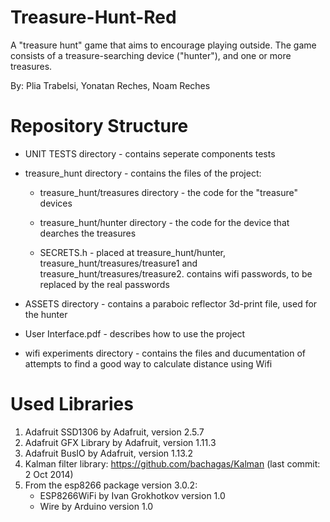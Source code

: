 # Treasure-Hunt-Red

A "treasure hunt" game that aims to encourage playing outside.
The game consists of a treasure-searching device ("hunter"), and one or more treasures.


By: Plia Trabelsi, Yonatan Reches, Noam Reches

# Repository Structure

- UNIT TESTS directory - contains seperate components tests 

- treasure_hunt directory - contains the files of the project: 

  - treasure_hunt/treasures directory - the code for the "treasure" devices
   
  - treasure_hunt/hunter directory - the code for the device that dearches the treasures 
   
   - SECRETS.h - placed at treasure_hunt/hunter, treasure_hunt/treasures/treasure1 and treasure_hunt/treasures/treasure2. 
      contains wifi passwords, to be replaced by the real passwords

- ASSETS directory - contains a paraboic reflector 3d-print file, used for the hunter

- User Interface.pdf - describes how to use the project

- wifi experiments directory - contains the files and ducumentation of attempts to find a good way to calculate distance using Wifi 





# Used Libraries
1. Adafruit SSD1306 by Adafruit, version 2.5.7
2. Adafruit GFX Library by Adafruit, version 1.11.3
3. Adafruit BusIO by Adafruit, version 1.13.2
4. Kalman filter library: https://github.com/bachagas/Kalman (last commit: 2 Oct 2014)
5. From the esp8266 package version 3.0.2:  
   - ESP8266WiFi by Ivan Grokhotkov version 1.0
   - Wire by Arduino version 1.0


